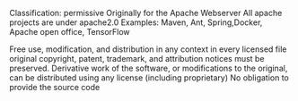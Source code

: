 Classification: permissive
Originally for the Apache Webserver
All apache projects are under apache2.0 
Examples: Maven, Ant, Spring,Docker, Apache open office, TensorFlow

Free use, modification, and distribution in any context
in every licensed file original copyright, patent, trademark, and attribution notices must be preserved.
Derivative work of the software, or modifications to the original, can be distributed using any license (including proprietary)
No obligation to provide the source code